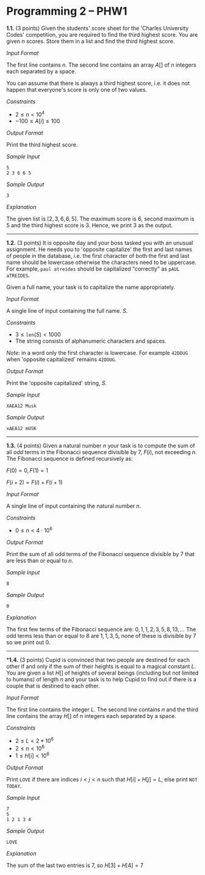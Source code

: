 # Programming 2 &ndash; PHW1

**1.1.** (3 points) Given the students' score sheet for the 'Charles University Codes' competition, you are required to find the third highest score. You are given $n$ scores. Store them in a list and find the third highest score.

_Input Format_

The first line contains $n$. The second line contains an array $A[]$ of $n$ integers each separated by a space.

You can assume that there is always a third highest score, i.e. it does not happen that everyone's score is only one of two values.

_Constraints_

* $2 \le n < 10^4$
* $-100 \le A[i] \le 100$

_Output Format_

Print the third highest score.

_Sample Input_

```
5
2 3 6 6 5
```

_Sample Output_

```
3
```

_Explanation_

The given list is $[2,3,6,6,5]$. The maximum score is $6$, second maximum is $5$ and the third highest score is $3$. Hence, we print $3$ as the output.

---

**1.2.** (3 points) It is opposite day and your boss tasked you with an unusual assignment. He needs you to 'opposite capitalize' the first and last names of people in the database, i.e. the first character of both the first and last name should be lowercase otherwise the characters need to be uppercase. For example, `paul atreides` should be capitalized "correctly" as `pAUL aTREIDES`.

Given a full name, your task is to capitalize the name appropriately.

_Input Format_

A single line of input containing the full name. $S$.

_Constraints_

* $3 \le \mathtt{len}(S) < 1000$
* The string consists of alphanumeric characters and spaces.

_Note:_ in a word only the first character is lowercase. For example `42DOUG` when 'opposite capitalized' remains `42DOUG`.

_Output Format_

Print the 'opposite capitalized' string, $S$.

_Sample Input_

```
XAEA12 Musk
```

_Sample Output_

```
xAEA12 mUSK
```

---

**1.3.** (4 points) Given a natural number $n$ your task is to compute the sum of all _odd_ terms in the Fibonacci sequence divisible by $7$, $F(i)$, not exceeding $n$. The Fibonacci sequence is defined recursively as:

$F(0)=0, F(1)=1$

$F(i+2)=F(i) + F(i+1)$

_Input Format_

A single line of input  containing the natural number $n$.

_Constraints_

* $0 \le n < 4 \cdot 10^6$

_Output Format_

Print the sum of all odd terms of the Fibonacci sequence divisible by $7$ that are less than or equal to $n$.

_Sample Input_

```
8
```

_Sample Output_

```
0
```

_Explanation_

The first few terms of the Fibonacci sequence are: $0,1,1,2,3,5,8,13, \ldots$ The odd terms less than or equal to $8$ are $1,1,3,5$, none of these is divisible by $7$ so we print out $0$.

---

***1.4.** (3 points) Cupid is convinced that two people are destined for each other if and only if the sum of their heights is equal to a magical constant $L$. You are given a list $H[]$ of heights of several beings (including but not limited to humans) of length $n$ and your task is to help Cupid to find out if there is a couple that is destined to each other.

_Input Format_

The first line contains the integer $L$. The second line contains $n$ and the third line contains the array $H[]$ of $n$ integers each separated by a space.

_Constraints_

* $2 \le L < 2*10^6$
* $2 \le n < 10^6$
* $1 \le H[i] < 10^6$

_Output Format_

Print `LOVE` if there are indices $i<j<n$ such that $H[i]+H[j]=L$, else print `NOT TODAY`.

_Sample Input_

```
7
5
1 2 1 3 4
```

_Sample Output_

```
LOVE
```

_Explanation_

The sum of the last two entries is $7$, so $H[3]+H[4]=7$